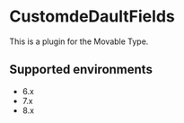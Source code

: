 CustomdeDaultFields
=============

This is a plugin for the Movable Type.

Supported environments
----------------------

* 6.x
* 7.x
* 8.x